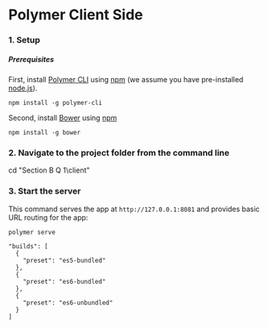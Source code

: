 # Polymer Client Side

### 1. Setup

##### Prerequisites

First, install [Polymer CLI](https://github.com/Polymer/polymer-cli) using
[npm](https://www.npmjs.com) (we assume you have pre-installed [node.js](https://nodejs.org)).

    npm install -g polymer-cli

Second, install [Bower](https://bower.io/) using [npm](https://www.npmjs.com)

    npm install -g bower

### 2. Navigate to the project folder from the command line
cd "Section B Q 1\client"

### 3. Start the server

This command serves the app at `http://127.0.0.1:8081` and provides basic URL
routing for the app:

    polymer serve

```
"builds": [
  {
    "preset": "es5-bundled"
  },
  {
    "preset": "es6-bundled"
  },
  {
    "preset": "es6-unbundled"
  }
]
```
